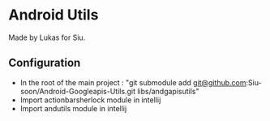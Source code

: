 Android Utils
==============

Made by Lukas for Siu.


Configuration
--------------

*	In the root of the main project : "git submodule add git@github.com:Siu-soon/Android-Googleapis-Utils.git libs/andgapisutils"
*	Import actionbarsherlock module in intellij
*	Import andutils module in intellij